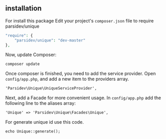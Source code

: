 installation
------------
For install this package Edit your project's ```composer.json``` file to require parsidev/unique

```php
"require": {
    "parsidev/unique": "dev-master"
},
```

Now, update Composer:
```
composer update
```

Once composer is finished, you need to add the service provider. Open ```config/app.php```, and add a new item to the providers array.
```
'Parsidev\Unique\UniqueServiceProvider',
```
Next, add a Facade for more convenient usage. In ```config/app.php``` add the following line to the aliases array:
```
'Unique' => 'Parsidev\Unique\Facades\Unique',
```


For generate unique id use this code.
```
echo Unique::generate();
```
